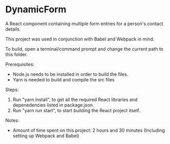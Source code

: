 # DynamicForm
A React component containing multiple form entries for a person's contact details.

This project was used in conjunction with Babel and Webpack in mind.

To build, open a terminal/command prompt and change the current path to this folder.

Prerequisites:
  - Node.js needs to be installed in order to build the files.
  - Yarn is needed to build and compile the src files

Steps:
  1. Run "yarn install", to get all the required React libraries and depenedencies listed in package.json.
  2. Run "yarn run start", to start building the React project itself.

Notes:
  - Amount of time spent on this project: 2 hours and 30 minutes (Including setting up Webpack and Babel)
